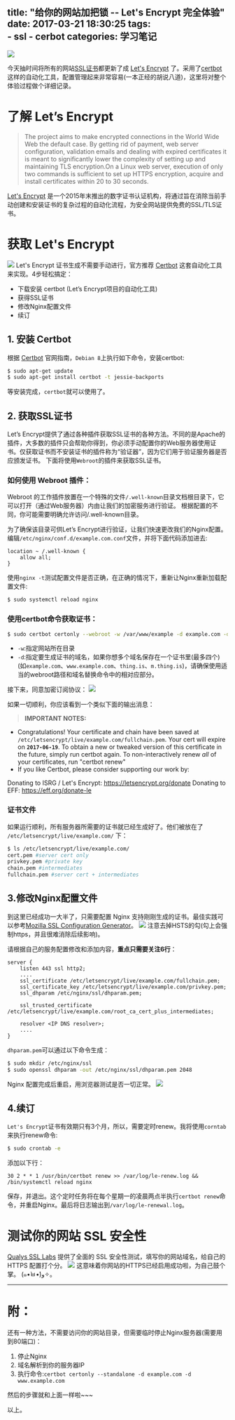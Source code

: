 title: "给你的网站加把锁 -- Let's Encrypt 完全体验" 
date: 2017-03-21 18:30:25
tags:  
    - ssl
    - cerbot
categories: 学习笔记
---
![](https://img2.imgtp.com/2024/03/23/UbnufjtC.png)

今天抽时间将所有的网站[SSL证书](https://zh.wikipedia.org/wiki/%E5%82%B3%E8%BC%B8%E5%B1%A4%E5%AE%89%E5%85%A8%E5%8D%94%E8%AD%B0)都更新了成 [Let's Encrypt](https://letsencrypt.org/) 了。采用了[certbot](https://certbot.eff.org) 这样的自动化工具，配置管理起来非常容易(一本正经的胡说八道)，这里将对整个体验过程做个详细记录。


# 了解 Let’s Encrypt
> The project aims to make encrypted connections in the World Wide Web the default case. By getting rid of payment, web server configuration, validation emails and dealing with expired certificates it is meant to significantly lower the complexity of setting up and maintaining TLS encryption.On a Linux web server, execution of only two commands is sufficient to set up HTTPS encryption, acquire and install certificates within 20 to 30 seconds.

[Let's Encrypt](https://letsencrypt.org/) 是一个2015年末推出的数字证书认证机构，将通过旨在消除当前手动创建和安装证书的复杂过程的自动化流程，为安全网站提供免费的SSL/TLS证书。

# 获取 Let's Encrypt
![](https://img2.imgtp.com/2024/03/23/7vIeZclV.png)
Let's Encrypt 证书生成不需要手动进行，官方推荐 [Certbot](https://certbot.eff.org) 这套自动化工具来实现。4步轻松搞定：
- 下载安装 certbot (Let’s Encrypt项目的自动化工具)
- 获得SSL证书
- 修改Nginx配置文件
- 续订

## 1. 安装 Certbot
根据 [Certbot](https://certbot.eff.org) 官网指南，`Debian 8`上执行如下命令，安装certbot:
```bash
$ sudo apt-get update
$ sudo apt-get install certbot -t jessie-backports
```
等安装完成，`certbot`就可以使用了。

## 2. 获取SSL证书
Let’s Encrypt提供了通过各种插件获取SSL证书的各种方法。不同的是Apache的插件，大多数的插件只会帮助你得到，你必须手动配置你的Web服务器使用证书。仅获取证书而不安装证书的插件称为“验证器”，因为它们用于验证服务器是否应颁发证书。
下面将使用`Webroot`的插件来获取SSL证书。

### 如何使用 Webroot 插件：
Webroot 的工作插件放置在一个特殊的文件`/.well-known`目录文档根目录下，它可以打开（通过Web服务器）内由让我们的加密服务进行验证。 根据配置的不同，你可能需要明确允许访问/.well-known目录。

为了确保该目录可供Let’s Encrypt进行验证，让我们快速更改我们的Nginx配置。编辑`/etc/nginx/conf.d/example.com.conf`文件，并将下面代码添加进去:
```nginx
location ~ /.well-known {
    allow all;
}
```
使用`nginx -t`测试配置文件是否正确，在正确的情况下，重新让Nginx重新加载配置文件:
```bash
$ sudo systemctl reload nginx
```

### 使用certbot命令获取证书：
```bash
$ sudo certbot certonly --webroot -w /var/www/example -d example.com -d www.example.com -w /var/www/thing -d thing.is -d m.thing.is
```
- `-w`:指定网站所在目录
- `-d`:指定要生成证书的域名，如果你想多个域名保存在一个证书里(最多四个)(如`example.com`、`www.example.com`、`thing.is`、`m.thing.is`)，请确保使用适当的webroot路径和域名替换命令中的相对应部分。

接下来，同意加密订阅协议：
![](https://img2.imgtp.com/2024/03/23/ScS0a1oG.png)

如果一切顺利，你应该看到一个类似下面的输出消息：
>**IMPORTANT NOTES:**
 - Congratulations! Your certificate and chain have been saved at
   `/etc/letsencrypt/live/example.com/fullchain.pem`. Your cert will expire
   on **`2017-06-19`**. To obtain a new or tweaked version of this
   certificate in the future, simply run certbot again. To
   non-interactively renew *all* of your certificates, run "certbot
   renew"
 - If you like Certbot, please consider supporting our work by:
>
   Donating to ISRG / Let's Encrypt:   https://letsencrypt.org/donate
   Donating to EFF:                    https://eff.org/donate-le

### 证书文件
如果运行顺利，所有服务器所需要的证书就已经生成好了。他们被放在了 `/etc/letsencrypt/live/example.com/` 下：
```bash
$ ls /etc/letsencrypt/live/example.com/
cert.pem #server cert only  
privkey.pem #private key  
chain.pem #intermediates  
fullchain.pem #server cert + intermediates 
```
## 3.修改Nginx配置文件
到这里已经成功一大半了，只需要配置 Nginx 支持刚刚生成的证书。最佳实践可以参考[Mozilla SSL Configuration Generator](https://mozilla.github.io/server-side-tls/ssl-config-generator/)。
![](https://img2.imgtp.com/2024/03/23/b7Ex5aRI.png)
注意去掉HSTS的勾(勾上会强制https，并且很难消除后续影响)。

请根据自己的服务配置修改和添加内容，**重点只需要关注6行**：
```nginx
server {  
    listen 443 ssl http2;
    ....
    ssl_certificate /etc/letsencrypt/live/example.com/fullchain.pem;
    ssl_certificate_key /etc/letsencrypt/live/example.com/privkey.pem;
    ssl_dhparam /etc/nginx/ssl/dhparam.pem;

    ssl_trusted_certificate /etc/letsencrypt/live/example.com/root_ca_cert_plus_intermediates;

    resolver <IP DNS resolver>;
    ....
}
```
`dhparam.pem`可以通过以下命令生成：
```bash
$ sudo mkdir /etc/nginx/ssl
$ sudo openssl dhparam -out /etc/nginx/ssl/dhparam.pem 2048
```
Nginx 配置完成后重启，用浏览器测试是否一切正常。
![](https://img2.imgtp.com/2024/03/23/u09NJDW9.png)

## 4.续订
`Let's Encrypt`证书有效期只有3个月，所以，需要定时renew。我将使用`corntab`来执行renew命令:
```bash
$ sudo crontab -e
```
添加以下行：
```crontab
30 2 * * 1 /usr/bin/certbot renew >> /var/log/le-renew.log && /bin/systemctl reload nginx
```
保存，并退出。这个定时任务将在每个星期一的凌晨两点半执行`certbot renew`命令，并重启Nginx。最后将日志输出到`/var/log/le-renewal.log`。

# 测试你的网站 SSL 安全性
[Qualys SSL Labs](https://www.ssllabs.com/ssltest/index.html) 提供了全面的 SSL 安全性测试，填写你的网站域名，给自己的 HTTPS 配置打个分。
![](https://img2.imgtp.com/2024/03/23/IiiWipcX.png)
这意味着你网站的HTTPS已经启用成功啦，为自己鼓个掌。 (๑•̀ㅂ•́)و✧。

------------------------------------------

# 附：
还有一种方法，不需要访问你的网站目录，但需要临时停止Nginx服务器(需要用到80端口)：
1. 停止Nginx
2. 域名解析到你的服务器IP
3. 执行命令:`certbot certonly --standalone -d example.com -d www.example.com`

然后的步骤就和上面一样啦~~~

以上。


